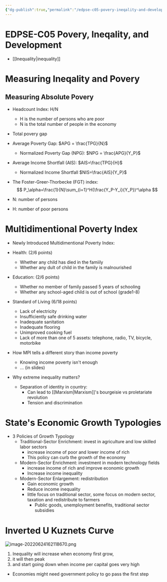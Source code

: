 ```yaml
---
{"dg-publish":true,"permalink":"/edpse-c05-povery-ineqality-and-development/","title":"EDPSE-C05 Povery, Ineqality, and Development"}
---
```


# EDPSE-C05 Povery, Ineqality, and Development

- [[Inequality\|inequality]]

# Measuring Ineqality and Povery

## Measuring Absolute Povery
- Headcount Index: H/N
	- H is the number of persons who are poor
	- N is the total number of people in the economy
- Total povery gap

- Average Poverty Gap: $APG	 = \frac{TPG}{N}$
	- Normalized Poverty Gap (NPG): $NPG = \frac{APG}{Y_P}$
- Average Income Shortfall (AIS): $AIS=\frac{TPG}{H}$
	- Normalized Income Shortfall $NIS=\frac{AIS}{Y_P}$
- The Foster-Greer-Thorbecke (FGT) index:
$$
P_\alpha=\frac{1}{N}\sum_{i=1}^H(\frac{Y_P-Y_i}{Y_P})^\alpha
$$
- N: number of persons
- H: number of poor persons

# Multidimentional Poverty Index

- Newly Introduced Multidimentional Poverty Index: 
- Health: (2/6 points)
	- Whether any child has died in the famiily
	- Whether any dult of child in the family is malnourished
-  Education: (2/6 points)
	- Whether no member of family passed 5 years of schooling
	- Whether any school-aged child is out of school (grade1-8)
- Standard of Living (6/18 points)
	- Lack of electricity
	- Insufficiently safe drinking water
	- Inadequate sanitation
	- Inadequate flooring
	- Unimproved cooking fuel
	- Lack of more than one of 5 assets: telephone, radio, TV, bicycle, motorbike

- How MPI tells a different story than income poverty
	- Knowing income poverty isn't enough
	- ... (in slides)

- Why extreme inequality matters?
	- Separation of identity in country: 
		- Can lead to [[Marxism\|Marxism]]'s bourgeisie vs proletariate revolution
		- Tension and discrimination

# State's Economic Growth Typologies

- 3 Policies of Growth Typology
	- Traditional-Sector Enrichment: invest in agriculture and low skilled labor sectors
		- increase income of poor and lower income of rich
		- This policy can curb the growth of the economy
	- Modern-Sector Enrichment: investment in modern technology fields
		- increase income of rich and improve economic growth
		- Increase income inequality
	- Modern-Sector Enlargement: redistribution
		- Gain economic growth
		- Reduce income inequality
		- little focus on traditional sector, some focus on modern sector, taxation and redistribute to farmers
			- Public goods, unemployment benefits, traditional sector subsidies


# Inverted U Kuznets Curve

![image-20220624162118670.png](/img/user/assets/EDPSE-C05%20Povery,%20Ineqality,%20and%20Development/image-20220624162118670.png)


1. Inequality will increase when economy first grow, 
1. it will then peak
1. and start going down when income per capital goes very high

- Economies might need government policy to go pass the first step

